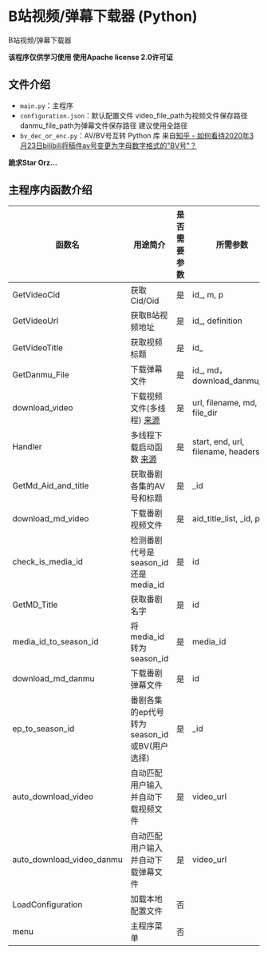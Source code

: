 # B站视频/弹幕下载器 (Python)

B站视频/弹幕下载器

**该程序仅供学习使用 使用Apache license 2.0许可证**

## 文件介绍

* `main.py`：主程序
* `configuration.json`：默认配置文件 video_file_path为视频文件保存路径 danmu_file_path为弹幕文件保存路径 建议使用全路径
* `bv_dec_or_enc.py`：AV/BV号互转 Python 库 来自[知乎 - 如何看待2020年3月23日bilibili将稿件av号变更为字母数字格式的"BV号"？](https://www.zhihu.com/question/381784377/answer/1099438784)

**跪求Star Orz...**
## 主程序内函数介绍
|函数名|用途简介|是否需要参数|所需参数|
|-|-|-|-|
|GetVideoCid|获取Cid/Oid|是|id_, m, p|
|GetVideoUrl|获取B站视频地址|是|id_, definition|
|GetVideoTitle|获取视频标题|是|id_|
|GetDanmu_File|下载弹幕文件|是|id_, md， download_danmu_dir|
|download_video|下载视频文件(多线程) [来源](https://www.jb51.net/article/174321.htm)|是|url, filename, md, file_dir|
|Handler|多线程下载启动函数 [来源](https://www.jb51.net/article/174321.htm)|是|start, end, url, filename, headers|
|GetMd_Aid_and_title|获取番剧各集的AV号和标题|是|_id|
|download_md_video|下载番剧视频文件|是|aid_title_list, _id, p|
|check_is_media_id|检测番剧代号是season_id还是media_id|是|id|
|GetMD_Title|获取番剧名字|是|id|
|media_id_to_season_id|将media_id转为season_id|是|media_id|
|download_md_danmu|下载番剧弹幕文件|是|id|
|ep_to_season_id|番剧各集的ep代号转为season_id或BV(用户选择)|是|_id|
|auto_download_video|自动匹配用户输入并自动下载视频文件|是|video_url|
|auto_download_video_danmu|自动匹配用户输入并自动下载弹幕文件|是|video_url|
|LoadConfiguration|加载本地配置文件|否||
|menu|主程序菜单|否||




